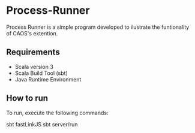 # Process-Runner

Process Runner is a simple program developed to ilustrate the funtionality of CAOS's extention. 

## Requirements

- Scala version 3
- Scala Build Tool (sbt)
- Java Runtime Environment

## How to run

To run, execute the following commands:

sbt fastLinkJS
sbt server/run

